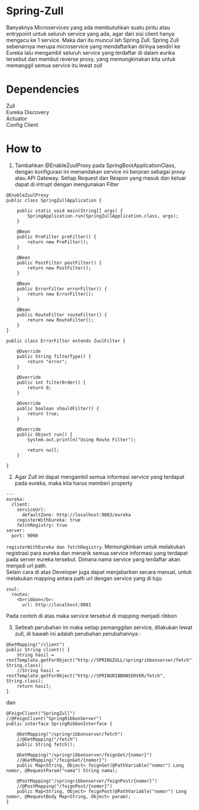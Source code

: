 # Spring-Zull
Banyaknya Microservices yang ada membutuhkan suatu pintu atau entrypoint untuk seluruh service yang ada, agar dari sisi client hanya mengacu ke 1 service. Maka dari itu muncul lah Spring Zull. Spring Zull sebenarnya merupa microservice yang mendaftarkan dirinya sendiri ke Eureka lalu mengambil seluruh service yang terdaftar di dalam eurika tersebut dan membut reverse proxy, yang memungkinakan kita untuk memanggil semua service itu lewat zull

# Dependencies
Zull</br>
Eureka Discovery</br>
Actuator</br>
Config Client</br>

# How to
1. Tambahkan @EnableZuulProxy pada SpringBootApplicationClass, dengan konfigurasi ini menandakan service ini berpran sebagai proxy atau API Gateway. Setiap Request dan Respon yang masuk dan keluar dapat di intrupt dengan mengunakan Filter 
```
@EnableZuulProxy
public class SpringZullApplication {

	public static void main(String[] args) {
		SpringApplication.run(SpringZullApplication.class, args);
	}

	@Bean
	public PreFilter preFilter() {
		return new PreFilter();
	}

	@Bean
	public PostFilter postFilter() {
		return new PostFilter();
	}

	@Bean
	public ErrorFilter errorFilter() {
		return new ErrorFilter();
	}

	@Bean
	public RouteFilter routeFilter() {
		return new RouteFilter();
	}
}
```
```
public class ErrorFilter extends ZuulFilter {

	@Override
	public String filterType() {
		return "error";
	}

	@Override
	public int filterOrder() {
		return 0;
	}

	@Override
	public boolean shouldFilter() {
		return true;
	}

	@Override
	public Object run() {
		System.out.println("Using Route Filter");

		return null;
	}

}
```

2. Agar Zull ini dapat mengambil semua informasi service yang terdapat pada eureka, maka kita harus memberi property
```
---
eureka:
  client:
    serviceUrl:
      defaultZone: http://localhost:9083/eureka
    registerWithEureka: true  
    fetchRegistry: true      
server:
  port: 9090
```
```registerWithEureka dan fetchRegistry```. Memungkinkan untuk melakukan registrasi para eureka dan menarik semua service informasi yang terdapat pada server eureka tersebut. Dimana nama service yang terdaftar akan menjadi url path.</br>
Selain cara di atas Developer juga dapat menjabarkan secara manual, untuk melakukan mapping antara path url dengan service yang di tuju
```
zuul:
  routes:
    <b>ribbon</b>:
      url: http://localhost:8081
```
Pada contoh di atas maka service tersebut di mapping menjadi ribbon

3. Setleah perubahan ini maka setiap pemanggilan service, dilakukan lewat zull, di bawah ini adalah perubahan perubahannya :
```
@GetMapping("/client")
public String client() {
	String hasil = restTemplate.getForObject("http://SPRINGZULL/springribbonserver/fetch", String.class);
	//String hasil = restTemplate.getForObject("http://SPRINGRIBBONSERVER/fetch", String.class);
	return hasil;
}
```
dan
```
@FeignClient("SpringZull")
//@FeignClient("SpringRibbonServer")
public interface SpringRibbonInterface {

	@GetMapping("/springribbonserver/fetch")
	//@GetMapping("/fetch")
	public String fetch();
	
	@GetMapping("/springribbonserver/feignGet/{nomor}")
	//@GetMapping("/feignGet/{nomor}")
	public Map<String, Object> feignGet(@PathVariable("nomor") Long nomor, @RequestParam("nama") String nama);
	
	@PostMapping("/springribbonserver/feignPost/{nomor}")
	//@PostMapping("/feignPost/{nomor}")
	public Map<String, Object> feignPost(@PathVariable("nomor") Long nomor, @RequestBody Map<String, Object> param);
}
```
